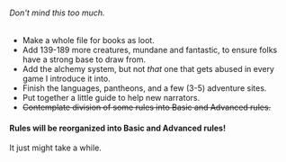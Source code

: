 ###### Don't mind this too much.

* Make a whole file for books as loot.
* Add 139-189 more creatures, mundane and fantastic, to ensure folks have a strong base to draw from.
* Add the alchemy system, but not *that* one that gets abused in every game I introduce it into.
* Finish the languages, pantheons, and a few (3-5) adventure sites.
* Put together a little guide to help new narrators.
* ~~Contemplate division of some rules into Basic and Advanced rules.~~

#### Rules will be reorganized into Basic and Advanced rules!
It just might take a while.
